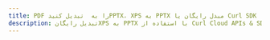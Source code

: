 ---title: PDF را به  تبدیل کنیدPPTX، XPS به PPTX مبدل رایگان یا Curl SDKdescription: تبدیل رایگانXPS به PPTX با استفاده از Curl Cloud APIs & SDK همچنین اسناد PDF را در Cloud ایجاد، ویرایش و رندر کنید.---